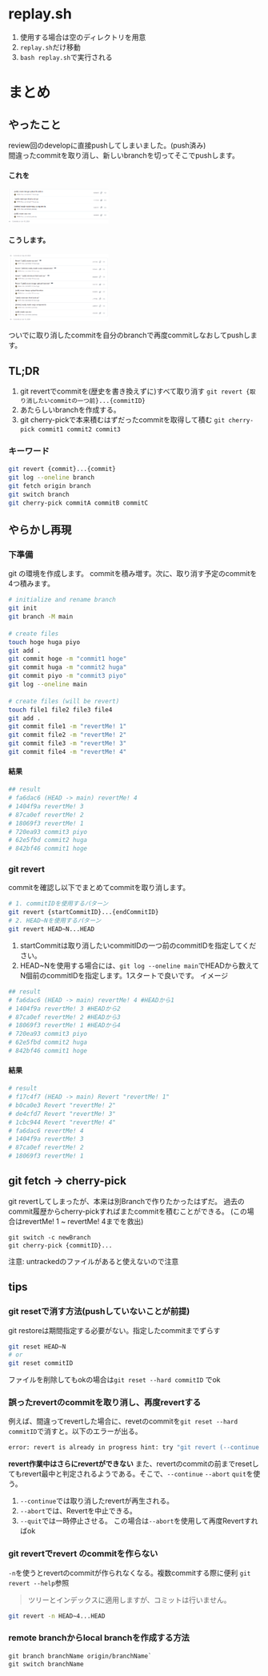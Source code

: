 # replay.sh
1. 使用する場合は空のディレクトリを用意
2. ```replay.sh```だけ移動
3. ```bash replay.sh```で実行される


# まとめ
## やったこと
review回のdevelopに直接pushしてしまいました。(push済み)   
間違ったcommitを取り消し、新しいbranchを切ってそこでpushします。

#### これを
<img src="before.png" alt="before image" width="200px" />

#### こうします。
<img src="after.png" alt="after image" width="200px" />

ついでに取り消したcommitを自分のbranchで再度commitしなおしてpushします。

## TL;DR
1. git revertでcommitを(歴史を書き換えずに)すべて取り消す
   ```git revert {取り消したいcommitの一つ前}...{commitID}```
2. あたらしいbranchを作成する。
3. git cherry-pickで本来積むはずだったcommitを取得して積む
   ```git cherry-pick commit1 commit2 commit3```
### キーワード
```bash
git revert {commit}...{commit}
git log --oneline branch
git fetch origin branch
git switch branch
git cherry-pick commitA commitB commitC
```
## やらかし再現
### 下準備
git の環境を作成します。
commitを積み増す。次に、取り消す予定のcommitを4つ積みます。
```bash
# initialize and rename branch
git init
git branch -M main

# create files
touch hoge huga piyo
git add .
git commit hoge -m "commit1 hoge"
git commit huga -m "commit2 huga"
git commit piyo -m "commit3 piyo"
git log --oneline main

# create files (will be revert)
touch file1 file2 file3 file4
git add .
git commit file1 -m "revertMe! 1"
git commit file2 -m "revertMe! 2"
git commit file3 -m "revertMe! 3"
git commit file4 -m "revertMe! 4"

```

#### 結果
```bash
## result
# fa6dac6 (HEAD -> main) revertMe! 4
# 1404f9a revertMe! 3
# 87ca0ef revertMe! 2
# 18069f3 revertMe! 1
# 720ea93 commit3 piyo
# 62e5fbd commit2 huga
# 842bf46 commit1 hoge
```

### git revert
commitを確認し以下でまとめてcommitを取り消します。
```bash
# 1. commitIDを使用するパターン
git revert {startCommitID}...{endCommitID}
# 2. HEAD~Nを使用するパターン
git revert HEAD~N...HEAD 
```
1. startCommitは取り消したいcommitIDの一つ前のcommitIDを指定してください。
2. HEAD~Nを使用する場合には、```git log --oneline main```でHEADから数えてN個前のcommitIDを指定します。1スタートで良いです。
イメージ
```bash
## result
# fa6dac6 (HEAD -> main) revertMe! 4 #HEADから1
# 1404f9a revertMe! 3 #HEADから2
# 87ca0ef revertMe! 2 #HEADから3
# 18069f3 revertMe! 1 #HEADから4
# 720ea93 commit3 piyo
# 62e5fbd commit2 huga
# 842bf46 commit1 hoge
```
#### 結果
```bash
# result
# f17c4f7 (HEAD -> main) Revert "revertMe! 1"
# b0ca0e3 Revert "revertMe! 2"
# de4cfd7 Revert "revertMe! 3"
# 1cbc944 Revert "revertMe! 4"
# fa6dac6 revertMe! 4
# 1404f9a revertMe! 3
# 87ca0ef revertMe! 2
# 18069f3 revertMe! 1
```

## git fetch -> cherry-pick
git revertしてしまったが、本来は別Branchで作りたかったはずだ。
過去のcommit履歴からcherry-pickすればまたcommitを積むことができる。
(この場合はrevertMe! 1 ~ revertMe! 4までを救出)
```
git switch -c newBranch
git cherry-pick {commitID}...
```

注意: untrackedのファイルがあると使えないので注意

## tips

### git resetで消す方法(pushしていないことが前提)

git restoreは期間指定する必要がない。指定したcommitまでずらす
```bash
git reset HEAD~N
# or
git reset commitID
```
ファイルを削除してもokの場合は`git reset --hard commitID` でok
###  誤ったrevertのcommitを取り消し、再度revertする
例えば、間違ってrevertした場合に、revetのcommitを```git reset --hard commitID```で消すと。以下のエラーが出る。
```bash
error: revert is already in progress hint: try "git revert (--continue | --abort | --quit)"
```

**revert作業中はさらにrevertができない**
また、revertのcommitの前までresetしてもrevert最中と判定されるようである。そこで、```--continue``` ```--abort``` ```quit```を使う。

1. ```--continue```では取り消したrevertが再生される。
3. ```--abort```では、Revertを中止できる。
4. ```--quit```では一時停止させる。
この場合は```--abort```を使用して再度Revertすればok
### git revertでrevert のcommitを作らない
```-n```を使うとrevertのcommitが作られなくなる。複数commitする際に便利
```git revert --help```参照
>ツリーとインデックスに適用しますが、コミットは行いません。
```bash
git revert -n HEAD~4...HEAD
```

### remote branchからlocal branchを作成する方法

```
git branch branchName origin/branchName`
git switch branchName
```

